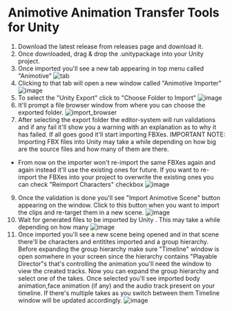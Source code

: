 # Animotive Animation Transfer Tools for Unity

1. Download the latest release from releases page and download it.
2. Once downloaded, drag & drop the .unitypackage into your Unity project.
3. Once imported you'll see a new tab appearing in top menu called "Animotive"
![tab](https://github.com/retinize/UnityAnimotiveImporterPlugin/assets/98883482/c16e7850-80ba-41b6-a271-8c066cc954b2)
4. Clicking to that tab will open a new window called "Animotive Importer" 
![image](https://github.com/retinize/UnityAnimotiveImporterPlugin/assets/98883482/08ba0c9d-0cdb-47a2-80e5-c5e40962c0f7)
5. To select the "Unity Export" click to "Choose Folder to Import"
![image](https://github.com/retinize/UnityAnimotiveImporterPlugin/assets/98883482/24a57119-4291-47cb-b197-95ee1960ae69)
6. It'll prompt a file browser window from where you can choose the exported folder.
![import_browser](https://github.com/retinize/UnityAnimotiveImporterPlugin/assets/98883482/d5640ebe-118e-41e0-a524-e4528cf72b60)
7. After selecting the export folder the editor-system will run validations and if any fail it'll show you a warning with an explanation as to why it has failed. If all goes good it'll start importing FBXes. 
IMPORTANT NOTE: Importing FBX files into Unity may take a while depending on how big are the source files and how many of them are there.
 - From now on the importer won't re-import the same FBXes again and again instead it'll use the existing ones for future. If you want to re-import the FBXes into your project to overwrite the existing ones you can check "Reimport Characters" checkbox
   ![image](https://github.com/retinize/UnityAnimotiveImporterPlugin/assets/98883482/3fad3b96-63ef-4752-9e70-0c18a3cf1f99)

9. Once the validation is done you'll see "Import Animotive Scene" button appearing on the window. Click to this button when you want to import the clips and re-target them in a new scene.
![image](https://github.com/retinize/UnityAnimotiveImporterPlugin/assets/98883482/cca2c915-e1ec-4ffb-8cb6-57bac8082d4c)
10. Wait for generated files to be imported by Unity . This may take a while depending on how many 
![image](https://github.com/retinize/UnityAnimotiveImporterPlugin/assets/98883482/04239d8e-ad12-4a45-bce6-f518cd0907a9)
11. Once imported you'll see a new scene being opened and in that scene there'll be characters and entitites imported and a group hierarchy. Before expanding the group hierarchy make sure "Timeline" window is open somwhere in your screen since the hierarchy contains "Playable Director"s that's controlling the animation you'll need the window to view the created tracks. Now you can expand the group hierarchy and select one of the takes. Once selected you'll see imported body animation,face animation (if any) and the audio track present on your timeline. If there's multiple takes as you switch between them Timeline window will be updated accordingly.
![image](https://github.com/retinize/UnityAnimotiveImporterPlugin/assets/98883482/f65985bc-128f-4a8f-bd68-74c4aeab5bcf)
 
